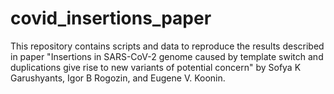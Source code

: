 # covid_insertions_paper

This repository contains scripts and data to reproduce the results described in paper "Insertions in SARS-CoV-2 genome caused by template switch and duplications give rise to new variants of potential concern" by Sofya K Garushyants, Igor B Rogozin, and Eugene V. Koonin.
